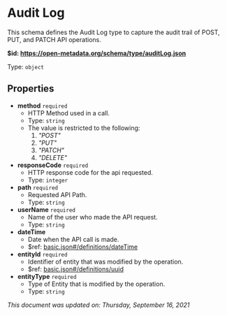# Audit Log

This schema defines the Audit Log type to capture the audit trail of POST, PUT, and PATCH API operations.

**$id: https://open-metadata.org/schema/type/auditLog.json**

Type: `object`

## Properties
 - **method** `required`
	 - HTTP Method used in a call.
	 - Type: `string`
	 - The value is restricted to the following: 
		 1. _"POST"_
		 2. _"PUT"_
		 3. _"PATCH"_
		 4. _"DELETE"_
 - **responseCode** `required`
	 - HTTP response code for the api requested.
	 - Type: `integer`
 - **path** `required`
	 - Requested API Path.
	 - Type: `string`
 - **userName** `required`
	 - Name of the user who made the API request.
	 - Type: `string`
 - **dateTime**
	 - Date when the API call is made.
	 - $ref: [basic.json#/definitions/dateTime](basic.md#datetime)
 - **entityId** `required`
	 - Identifier of entity that was modified by the operation.
	 - $ref: [basic.json#/definitions/uuid](basic.md#uuid)
 - **entityType** `required`
	 - Type of Entity that is modified by the operation.
	 - Type: `string`


_This document was updated on: Thursday, September 16, 2021_